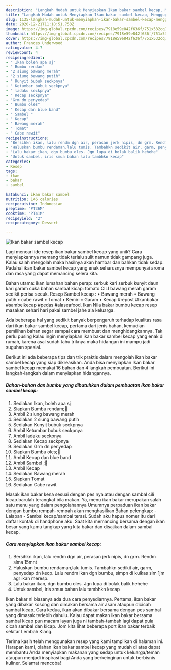 ```yaml
---
description: "Langkah Mudah untuk Menyiapkan Ikan bakar sambel kecap, Menggugah Selera"
title: "Langkah Mudah untuk Menyiapkan Ikan bakar sambel kecap, Menggugah Selera"
slug: 1135-langkah-mudah-untuk-menyiapkan-ikan-bakar-sambel-kecap-menggugah-selera
date: 2020-12-21T11:18:51.753Z
image: https://img-global.cpcdn.com/recipes/7918e59e842f636f/751x532cq70/ikan-bakar-sambel-kecap-foto-resep-utama.jpg
thumbnail: https://img-global.cpcdn.com/recipes/7918e59e842f636f/751x532cq70/ikan-bakar-sambel-kecap-foto-resep-utama.jpg
cover: https://img-global.cpcdn.com/recipes/7918e59e842f636f/751x532cq70/ikan-bakar-sambel-kecap-foto-resep-utama.jpg
author: Frances Underwood
ratingvalue: 4.7
reviewcount: 4
recipeingredient:
- " Ikan boleh apa sj"
- " Bumbu rendam"
- "2 siung bawang merah"
- "2 siung bawang putih"
- " Kunyit bubuk seckpnya"
- " Ketumbar bubuk seckpnya"
- " ladaku seckpnya"
- " Kecap seckpnya"
- "Grm dn penyedap"
- " Bumbu oles"
- " Kecap dan blue band"
- " Sambel "
- " Kecap"
- " Bawang merah"
- " Tomat"
- " Cabe rawit"
recipeinstructions:
- "Bersihkn ikan, lalu rendm dgn air, perasan jerk nipis, dn grm. Rendm slma 15mnt"
- "Haluskan bumbu rendaman,lalu tumis. Tambahkn sedikit air, garm, penyedap dn kecp. Lalu rendm ikan dgn bumbu, simpn di kulkas slm 1jm agr ikan meresp."
- "Lalu bakar ikan, dgn bumbu oles. Jgn lupa di bolak balik hehehe"
- "Untuk sambel, iris smua bahan lalu tambhkn kecap"
categories:
- Resep
tags:
- ikan
- bakar
- sambel

katakunci: ikan bakar sambel 
nutrition: 146 calories
recipecuisine: Indonesian
preptime: "PT36M"
cooktime: "PT41M"
recipeyield: "2"
recipecategory: Dessert

---
```



![Ikan bakar sambel kecap](https://img-global.cpcdn.com/recipes/7918e59e842f636f/751x532cq70/ikan-bakar-sambel-kecap-foto-resep-utama.jpg)

Lagi mencari ide resep ikan bakar sambel kecap yang unik? Cara menyiapkannya memang tidak terlalu sulit namun tidak gampang juga. Kalau salah mengolah maka hasilnya akan hambar dan bahkan tidak sedap. Padahal ikan bakar sambel kecap yang enak seharusnya mempunyai aroma dan rasa yang dapat memancing selera kita.

Bahan utama: ikan lumahan bahan perap: serbuk kari serbuk kunyit daun kari garam cuka bahan sambal kicap: tomato CILI bawang merah garam sedikit perisa secuk. Resep Sambel kecap : • Bawang merah • Bawang putih • cabe rawit • Tomat • Kemiri • Garam • Kecap #repost #Ikanbakar #sambelkecap #pedas #alaseafood. Ikan Nila bakar bumbu kecap resep masakan sehari hari pakai sambel jahe ala keluarga.

Ada beberapa hal yang sedikit banyak berpengaruh terhadap kualitas rasa dari ikan bakar sambel kecap, pertama dari jenis bahan, kemudian pemilihan bahan segar sampai cara membuat dan menghidangkannya. Tak perlu pusing kalau ingin menyiapkan ikan bakar sambel kecap yang enak di rumah, karena asal sudah tahu triknya maka hidangan ini mampu jadi suguhan spesial.


Berikut ini ada beberapa tips dan trik praktis dalam mengolah ikan bakar sambel kecap yang siap dikreasikan. Anda bisa menyiapkan Ikan bakar sambel kecap memakai 16 bahan dan 4 langkah pembuatan. Berikut ini langkah-langkah dalam menyiapkan hidangannya.

<!--inarticleads1-->

##### Bahan-bahan dan bumbu yang dibutuhkan dalam pembuatan Ikan bakar sambel kecap:

1. Sediakan  Ikan, boleh apa sj
1. Siapkan  Bumbu rendam;💖
1. Ambil 2 siung bawang merah
1. Sediakan 2 siung bawang putih
1. Sediakan  Kunyit bubuk seckpnya
1. Ambil  Ketumbar bubuk seckpnya
1. Ambil  ladaku seckpnya
1. Sediakan  Kecap seckpnya
1. Sediakan Grm dn penyedap
1. Siapkan  Bumbu oles;💖
1. Ambil  Kecap dan blue band
1. Ambil  Sambel ;💖
1. Ambil  Kecap
1. Sediakan  Bawang merah
1. Siapkan  Tomat
1. Sediakan  Cabe rawit


Masak ikan bakar kena sesuai dengan pes nya.atau dengan sambal cili kicap.barulah terangkat bila makan. Ya, menu ikan bakar merupakan salah satu menu yang dalam pengolahannya Umumnya perpaduan ikan bakar dengan bumbu rempah-rempah akan menghasilkan Bahan pelengkap: - Lalapan - Sambal kecap/sambal terasi. Sudah aku hapus nomer itu dari daftar kontak di handphone aku. Saat kita memancing bersama dengan ikan besar yang kamu tangkap yang kita bakar dan disajikan dalam sambal kecap. 

<!--inarticleads2-->

##### Cara menyiapkan Ikan bakar sambel kecap:

1. Bersihkn ikan, lalu rendm dgn air, perasan jerk nipis, dn grm. Rendm slma 15mnt
1. Haluskan bumbu rendaman,lalu tumis. Tambahkn sedikit air, garm, penyedap dn kecp. Lalu rendm ikan dgn bumbu, simpn di kulkas slm 1jm agr ikan meresp.
1. Lalu bakar ikan, dgn bumbu oles. Jgn lupa di bolak balik hehehe
1. Untuk sambel, iris smua bahan lalu tambhkn kecap


Ikan bakar ni biasanya ada dua cara penyediannya. Pertama, ikan bakar yang dibakar kosong dan dimakan bersama air asam ataupun dicicah sambal kicap. Cara kedua, ikan akan dibakar bersama dengan pes sambal yang dimasak terlebih dahulu. Kalau dapat makan ikan bakar bersama sambal kicap pun macam layan juga ni tambah-tambah lagi dapat pula cicah sambal dan kicap. Jom kita lihat beberapa port ikan bakar terbaik sekitar Lembah Klang. 

Terima kasih telah menggunakan resep yang kami tampilkan di halaman ini. Harapan kami, olahan Ikan bakar sambel kecap yang mudah di atas dapat membantu Anda menyiapkan makanan yang sedap untuk keluarga/teman ataupun menjadi inspirasi bagi Anda yang berkeinginan untuk berbisnis kuliner. Selamat mencoba!
